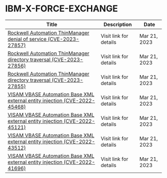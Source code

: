 

# IBM-X-FORCE-EXCHANGE

 |Title|Description|Date|
 |---|---|---|
 |[Rockwell Automation ThinManager denial of service (CVE-2023-27857)](https://exchange.xforce.ibmcloud.com/activity/list?filter=Vulnerabilities)|Visit link for details|Mar 21, 2023|
 |[Rockwell Automation ThinManager directory traversal (CVE-2023-27856)](https://exchange.xforce.ibmcloud.com/activity/list?filter=Vulnerabilities)|Visit link for details|Mar 21, 2023|
 |[Rockwell Automation ThinManager directory traversal (CVE-2023-27855)](https://exchange.xforce.ibmcloud.com/activity/list?filter=Vulnerabilities)|Visit link for details|Mar 21, 2023|
 |[VISAM VBASE Automation Base XML external entity injection (CVE-2022-45468)](https://exchange.xforce.ibmcloud.com/activity/list?filter=Vulnerabilities)|Visit link for details|Mar 21, 2023|
 |[VISAM VBASE Automation Base XML external entity injection (CVE-2022-45121)](https://exchange.xforce.ibmcloud.com/activity/list?filter=Vulnerabilities)|Visit link for details|Mar 21, 2023|
 |[VISAM VBASE Automation Base XML external entity injection (CVE-2022-43512)](https://exchange.xforce.ibmcloud.com/activity/list?filter=Vulnerabilities)|Visit link for details|Mar 21, 2023|
 |[VISAM VBASE Automation Base XML external entity injection (CVE-2022-41696)](https://exchange.xforce.ibmcloud.com/activity/list?filter=Vulnerabilities)|Visit link for details|Mar 21, 2023|
 